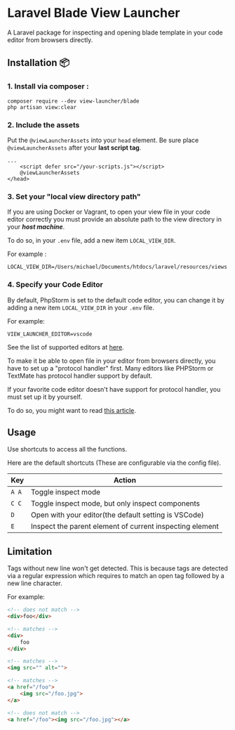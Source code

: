# Laravel Blade View Launcher
A Laravel package for inspecting and opening blade template in your code editor from browsers directly.

## Installation 📦
### 1. Install via composer :

```shell script
composer require --dev view-launcher/blade
php artisan view:clear
```

### 2. Include the assets
Put the `@viewLauncherAssets` into your `head` element. Be sure place `@viewLauncherAssets` after your **last script tag**.

```blade
...
    <script defer src="/your-scripts.js"></script>
    @viewLauncherAssets
</head>
```

### 3. Set your "local view directory path"
If you are using Docker or Vagrant, to open your view file in your code editor correctly you must provide an absolute path to the view directory in your ***host machine***.

To do so, in your `.env` file, add a new item `LOCAL_VIEW_DIR`.

For example :

```dotenv
LOCAL_VIEW_DIR=/Users/michael/Documents/htdocs/laravel/resources/views
```

### 4. Specify your Code Editor
By default, PhpStorm is set to the default code editor, you can change it by adding a new item `LOCAL_VIEW_DIR` in your `.env` file.

For example:
```dotenv
VIEW_LAUNCHER_EDITOR=vscode
```

See the list of supported editors at [here](https://github.com/view-launcher/view-launcher#supported-editors).

To make it be able to open file in your editor from browsers directly, you have to set up a "protocol handler" first.
Many editors like PHPStorm or TextMate has protocol handler support by default.

If your favorite code editor doesn't have support for protocol handler, you must set up it by yourself.

To do so, you might want to read [this article](https://tracy.nette.org/en/open-files-in-ide).

## Usage
Use shortcuts to access all the functions.

Here are the default shortcuts (These are configurable via the config file).

| Key   | Action                                                   |
|-------|----------------------------------------------------------|
| `A A` | Toggle inspect mode                                      |
| `C C` | Toggle inspect mode, but only inspect components         |
| `D`   | Open with your editor(the default setting is VSCode)     |
| `E`   | Inspect the parent element of current inspecting element |


## Limitation
Tags without new line won't get detected.
This is because tags are detected via a regular expression which requires to match an open tag followed by a new line character.

For example:

```html
<!-- does not match -->
<div>foo</div>

<!-- matches -->
<div>
    foo
</div>

<!-- matches -->
<img src="" alt="">

<!-- matches -->
<a href="/foo">
    <img src="/foo.jpg">
</a>

<!-- does not match -->
<a href="/foo"><img src="/foo.jpg"></a>
```
